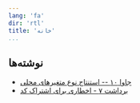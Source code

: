 ```yaml
---
lang: 'fa'
dir: 'rtl'
title: 'خانه'
...
```


## نوشته‌ها

* [جاوا ۱۰ -- استنتاج نوع متغیرهای محلی](/blog/2018/03/java-10-vars.html)
* [برداشت ۷ - اخطاری برای اشتراک کد](/blog/2018/03/97-things-07.html)

